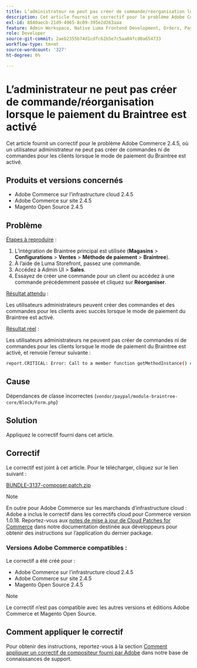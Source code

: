 ```yaml
---
title: L’administrateur ne peut pas créer de commande/réorganisation lorsque le paiement du Braintree est activé
description: Cet article fournit un correctif pour le problème Adobe Commerce 2.4.5, où un utilisateur administrateur ne peut pas créer de commandes ni de commandes pour les clients lorsque le mode de paiement du Braintree est activé.
exl-id: 8840aecb-21d9-4965-8c09-395e2d263aaa
feature: Admin Workspace, Native Luma Frontend Development, Orders, Payments
role: Developer
source-git-commit: 2aeb2355b74d1cdfc62b5e7c5aa04fcd0a654733
workflow-type: tm+mt
source-wordcount: '327'
ht-degree: 0%

---
```


# L’administrateur ne peut pas créer de commande/réorganisation lorsque le paiement du Braintree est activé

Cet article fournit un correctif pour le problème Adobe Commerce 2.4.5, où un utilisateur administrateur ne peut pas créer de commandes ni de commandes pour les clients lorsque le mode de paiement du Braintree est activé.

## Produits et versions concernés

* Adobe Commerce sur l’infrastructure cloud 2.4.5
* Adobe Commerce sur site 2.4.5
* Magento Open Source 2.4.5

## Problème

<u>Étapes à reproduire</u> :

1. L’intégration de Braintree principal est utilisée (**Magasins** > **Configurations** > **Ventes** > **Méthode de paiement** > **Braintree**).
1. À l’aide de Luma Storefront, passez une commande.
1. Accédez à Admin UI > **Sales**.
1. Essayez de créer une commande pour un client ou accédez à une commande précédemment passée et cliquez sur **Réorganiser**.

<u>Résultat attendu</u> :

Les utilisateurs administrateurs peuvent créer des commandes et des commandes pour les clients avec succès lorsque le mode de paiement du Braintree est activé.

<u>Résultat réel</u> :

Les utilisateurs administrateurs ne peuvent pas créer de commandes ni de commandes pour les clients lorsque le mode de paiement du Braintree est activé, et renvoie l’erreur suivante :

```bash
report.CRITICAL: Error: Call to a member function getMethodInstance() on null in /app/vendor/paypal/module-braintree-core/Block/Form.php:174
```

## Cause

Dépendances de classe incorrectes (`vendor/paypal/module-braintree-core/Block/Form.php`)

## Solution

Appliquez le correctif fourni dans cet article.

## Correctif

Le correctif est joint à cet article. Pour le télécharger, cliquez sur le lien suivant :

[BUNDLE-3137-composer.patch.zip](assets/BUNDLE-3137-composer.patch.zip)

>[!NOTE]
>
>En outre pour Adobe Commerce sur les marchands d’infrastructure cloud : Adobe a inclus le correctif dans les correctifs cloud pour Commerce version 1.0.18. Reportez-vous aux [notes de mise à jour de Cloud Patches for Commerce](https://experienceleague.adobe.com/fr/docs/commerce-cloud-service/user-guide/release-notes/cloud-patches) dans notre documentation destinée aux développeurs pour obtenir des instructions sur l’application du dernier package.

### Versions Adobe Commerce compatibles :

Le correctif a été créé pour :

* Adobe Commerce sur l’infrastructure cloud 2.4.5
* Adobe Commerce sur site 2.4.5
* Magento Open Source 2.4.5

>[!NOTE]
>
>Le correctif n’est pas compatible avec les autres versions et éditions Adobe Commerce et Magento Open Source.

## Comment appliquer le correctif

Pour obtenir des instructions, reportez-vous à la section [Comment appliquer un correctif de compositeur fourni par Adobe](/help/how-to/general/how-to-apply-a-composer-patch-provided-by-magento.md) dans notre base de connaissances de support.
